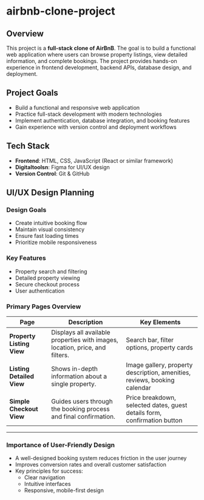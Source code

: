 # airbnb-clone-project
## Overview
This project is a **full-stack clone of AirBnB**. The goal is to build a functional web application where users can browse property listings, view detailed information, and complete bookings. The project provides hands-on experience in frontend development, backend APIs, database design, and deployment.

## Project Goals
- Build a functional and responsive web application  
- Practice full-stack development with modern technologies  
- Implement authentication, database integration, and booking features  
- Gain experience with version control and deployment workflows  

## Tech Stack
- **Frontend**: HTML, CSS, JavaScript (React or similar framework)   
- **Digitaltoolsn**: Figma for UI/UX design 
- **Version Control**: Git & GitHub  

## UI/UX Design Planning

### Design Goals
- Create intuitive booking flow
- Maintain visual consistency
- Ensure fast loading times
- Prioritize mobile responsiveness

### Key Features
- Property search and filtering
- Detailed property viewing
- Secure checkout process
- User authentication

### Primary Pages Overview

| Page                  | Description                                                                 | Key Elements |
|------------------------|-----------------------------------------------------------------------------|--------------|
| **Property Listing View** | Displays all available properties with images, location, price, and filters. | Search bar, filter options, property cards |
| **Listing Detailed View** | Shows in-depth information about a single property.                        | Image gallery, property description, amenities, reviews, booking calendar |
| **Simple Checkout View** | Guides users through the booking process and final confirmation.            | Price breakdown, selected dates, guest details form, confirmation button |

---

### Importance of User-Friendly Design
- A well-designed booking system reduces friction in the user journey  
- Improves conversion rates and overall customer satisfaction  
- Key principles for success:  
  - Clear navigation  
  - Intuitive interfaces  
  - Responsive, mobile-first design
  

